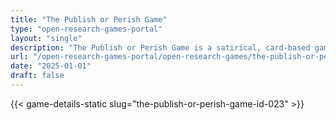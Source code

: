 ```yaml
---
title: "The Publish or Perish Game"
type: "open-research-games-portal"
layout: "single"
description: "The Publish or Perish Game is a satirical, card-based game that immerses players in the competitive and chaotic world of academic publishing. Players try to ..."
url: "/open-research-games-portal/open-research-games/the-publish-or-perish-game-id-023/"
date: "2025-01-01"
draft: false
---
```


{{< game-details-static slug="the-publish-or-perish-game-id-023" >}}
